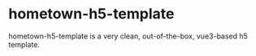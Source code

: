 # hometown-h5-template

hometown-h5-template is a very clean, out-of-the-box, vue3-based h5 template.
